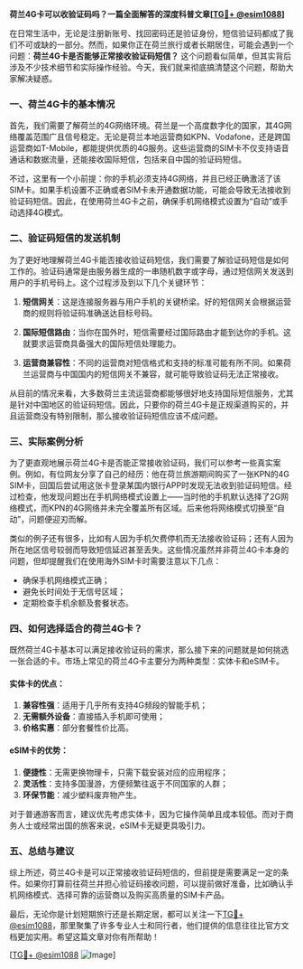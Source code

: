**荷兰4G卡可以收验证码吗？一篇全面解答的深度科普文章[[TG💪+ @esim1088](https://t.me/s/esim1088)]**

在日常生活中，无论是注册新账号、找回密码还是验证身份，短信验证码都成了我们不可或缺的一部分。然而，如果你正在荷兰旅行或者长期居住，可能会遇到一个问题：**荷兰4G卡是否能够正常接收验证码短信？** 这个问题看似简单，但其实背后涉及不少技术细节和实际操作经验。今天，我们就来彻底搞清楚这个问题，帮助大家解决疑惑。

### 一、荷兰4G卡的基本情况

首先，我们需要了解荷兰的4G网络环境。荷兰是一个高度数字化的国家，其4G网络覆盖范围广且信号稳定。无论是荷兰本地运营商如KPN、Vodafone，还是跨国运营商如T-Mobile，都能提供优质的4G服务。这些运营商的SIM卡不仅支持语音通话和数据流量，还能接收国际短信，包括来自中国的验证码短信。

不过，这里有一个小前提：你的手机必须支持4G网络，并且已经正确激活了该SIM卡。如果手机设置不正确或者SIM卡未开通数据功能，可能会导致无法接收到验证码短信。因此，在使用荷兰4G卡之前，确保手机网络模式设置为“自动”或手动选择4G模式。

### 二、验证码短信的发送机制

为了更好地理解荷兰4G卡能否接收验证码短信，我们需要了解验证码短信是如何工作的。验证码通常是由服务器生成的一串随机数字或字母，通过短信网关发送到用户的手机号码上。这个过程涉及到以下几个关键环节：

1. **短信网关**：这是连接服务器与用户手机的关键桥梁。好的短信网关会根据运营商的规则将验证码准确送达目标号码。
   
2. **国际短信路由**：当你在国外时，短信需要经过国际路由才能到达你的手机。这就要求运营商具备强大的国际短信处理能力。

3. **运营商兼容性**：不同的运营商对短信格式和支持的标准可能有所不同。如果荷兰运营商与中国国内的短信网关不兼容，就可能导致验证码无法正常接收。

从目前的情况来看，大多数荷兰主流运营商都能够很好地支持国际短信服务，尤其是针对中国地区的验证码短信。因此，只要你的荷兰4G卡是正规渠道购买的，并且运营商没有特别限制，那么接收验证码短信应该不成问题。

### 三、实际案例分析

为了更直观地展示荷兰4G卡是否能正常接收验证码，我们可以参考一些真实案例。例如，有位网友分享了自己的经历：他在荷兰旅游期间购买了一张KPN的4G SIM卡，回国后尝试用这张卡登录某国内银行APP时发现无法收到验证码短信。经过检查，他发现问题出在手机网络模式设置上——当时他的手机默认选择了2G网络模式，而KPN的4G网络并未完全覆盖所有区域。后来他将网络模式切换至“自动”，问题便迎刃而解。

类似的例子还有很多，比如有人因为手机欠费停机而无法接收验证码；还有人因为所在地区信号较弱而导致短信延迟甚至丢失。这些情况虽然并非荷兰4G卡本身的问题，但却提醒我们在使用海外SIM卡时需要注意以下几点：

- 确保手机网络模式正确；
- 避免长时间处于无信号区域；
- 定期检查手机余额及套餐状态。

### 四、如何选择适合的荷兰4G卡？

既然荷兰4G卡基本可以满足接收验证码的需求，那么接下来的问题就是如何挑选一张合适的卡。市场上常见的荷兰4G卡主要分为两种类型：实体卡和eSIM卡。

#### 实体卡的优点：
1. **兼容性强**：适用于几乎所有支持4G频段的智能手机；
2. **无需额外设备**：直接插入手机即可使用；
3. **价格实惠**：部分套餐性价比高。

#### eSIM卡的优势：
1. **便捷性**：无需更换物理卡，只需下载安装对应的应用程序；
2. **灵活性**：支持多国漫游，方便频繁往返于不同国家的人群；
3. **环保节能**：减少塑料废弃物产生。

对于普通游客而言，建议优先考虑实体卡，因为它操作简单且成本较低。而对于商务人士或经常出国的旅客来说，eSIM卡无疑更具吸引力。

### 五、总结与建议

综上所述，荷兰4G卡是可以正常接收验证码短信的，但前提是需要满足一定的条件。如果你打算前往荷兰并担心验证码接收问题，可以提前做好准备，比如确认手机网络模式、选择可靠的运营商以及购买高质量的SIM卡产品。

最后，无论你是计划短期旅行还是长期定居，都可以关注一下[TG💪+ @esim1088](https://t.me/s/esim1088)，那里聚集了许多专业人士和同行者，他们提供的信息往往比官方文档更加实用。希望这篇文章对你有所帮助！

[[TG💪+ @esim1088](https://t.me/s/esim1088) ![Image](https://i.postimg.cc/4NQfJmqS/Snipaste-2025-05-13-00-14-12.png)]